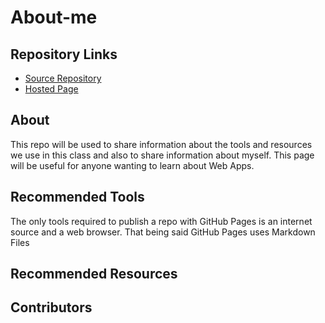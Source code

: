 # About-me

## Repository Links
- [Source Repository](https://github.com/cweltonsmith/about-me)
- [Hosted Page](https://cweltonsmith.github.io/about-me/)

## About
This repo will be used to share information about the tools and resources we use in this class and also to share information about myself. This page will be useful for anyone wanting to learn about Web Apps.
## Recommended Tools
The only tools required to publish a repo with GitHub Pages is an internet source and a web browser. That being said GitHub Pages uses Markdown Files
  
## Recommended Resources

## Contributors

